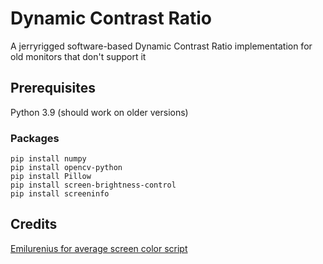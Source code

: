 # Dynamic Contrast Ratio
A jerryrigged software-based Dynamic Contrast Ratio implementation for old monitors that don't support it

## Prerequisites 
Python 3.9 (should work on older versions)
### Packages
```
pip install numpy
pip install opencv-python
pip install Pillow
pip install screen-brightness-control
pip install screeninfo
```

## Credits
[Emilurenius for average screen color script](https://github.com/Emilurenius)
